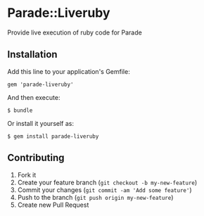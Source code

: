 # Parade::Liveruby

Provide live execution of ruby code for Parade

## Installation

Add this line to your application's Gemfile:

    gem 'parade-liveruby'

And then execute:

    $ bundle

Or install it yourself as:

    $ gem install parade-liveruby

## Contributing

1. Fork it
2. Create your feature branch (`git checkout -b my-new-feature`)
3. Commit your changes (`git commit -am 'Add some feature'`)
4. Push to the branch (`git push origin my-new-feature`)
5. Create new Pull Request

